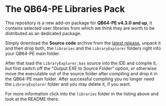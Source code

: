 # The QB64-PE Libraries Pack
This repository is a new add-on package for **QB64-PE v4.3.0 and up**, it contains selected user libraries from which we think they are worth to be distributed as an dedicated package.

Simply download the **Source code** archive from the [latest release](https://github.com/QB64-Phoenix-Edition/QB64-PE-LibrariesPack/releases/latest), unpack it and then drop both, the `libraries` and the `LibraryExplorer` folders right into your QB64-PE main folder.

After that load the `LibraryExplorer.bas` source into the IDE and compile it, but first switch off the "Output EXE to Source Folder" option, or otherwise move the executable out of the source folder after compiling and drop it in the QB64-PE main folder. After successful compiling you no longer need the `LibraryExplorer` folder and you may delete it, if you want.

For more information click into the `libraries` folder in the listing above and look at the README there.
